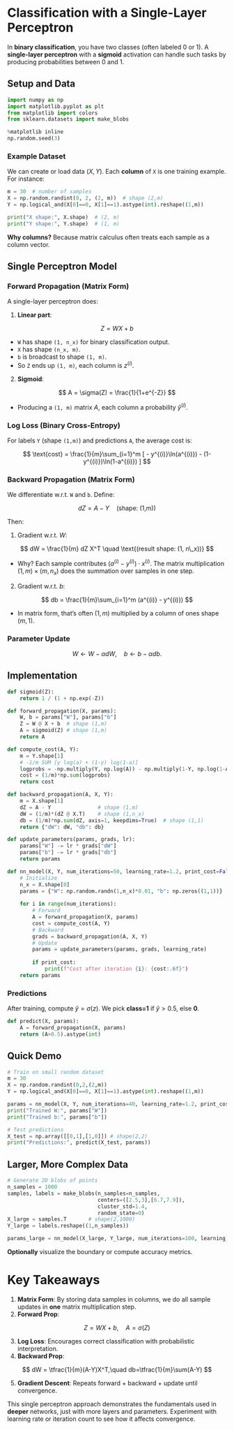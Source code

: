 # **Classification with a Single-Layer Perceptron**

In **binary classification**, you have two classes (often labeled 0 or 1). A **single-layer perceptron** with a **sigmoid** activation can handle such tasks by producing probabilities between 0 and 1.

## **Setup and Data**

```python
import numpy as np
import matplotlib.pyplot as plt
from matplotlib import colors
from sklearn.datasets import make_blobs

%matplotlib inline
np.random.seed(3)
```

### **Example Dataset**
We can create or load data $(X, Y)$. Each **column** of `X` is one training example. For instance:

```python
m = 30  # number of samples
X = np.random.randint(0, 2, (2, m))  # shape (2,m)
Y = np.logical_and(X[0]==0, X[1]==1).astype(int).reshape((1,m))

print("X shape:", X.shape)  # (2, m)
print("Y shape:", Y.shape)  # (1, m)
```

**Why columns?** Because matrix calculus often treats each sample as a column vector.

## **Single Perceptron Model**

### **Forward Propagation (Matrix Form)**
A single-layer perceptron does:
1. **Linear part**:  

$$
Z = WX + b
$$

   - `W` has shape `(1, n_x)` for binary classification output.  
   - `X` has shape `(n_x, m)`.  
   - `b` is broadcast to shape `(1, m)`.  
   - So `Z` ends up `(1, m)`, each column is $z^{(i)}$.

2. **Sigmoid**:  

$$
A = \sigma(Z) = \frac{1}{1+e^{-Z}}
$$

- Producing a `(1, m)` matrix $A$, each column a probability $\hat{y}^{(i)}$.

### **Log Loss (Binary Cross-Entropy)**

For labels `Y` (shape `(1,m)`) and predictions `A`, the average cost is:  

$$
\text{cost} = \frac{1}{m}\sum_{i=1}^m [ - y^{(i)}\ln(a^{(i)}) - (1-y^{(i)})\ln(1-a^{(i)}) ]
$$

### **Backward Propagation (Matrix Form)**
We differentiate w.r.t. `W` and `b`. Define:  

$$
dZ = A - Y \quad \text{(shape: (1,m))}
$$

Then:

1. Gradient w.r.t. $W$:  

$$
dW = \frac{1}{m} dZ X^T \quad \text{(result shape: (1, n\_x))}
$$

- Why? Each sample contributes $(a^{(i)} - y^{(i)}) \cdot x^{(i)}$. The matrix multiplication $(1,m)\times(m,n_x)$ does the summation over samples in one step.

2. Gradient w.r.t. $b$:  

$$
db = \frac{1}{m}\sum_{i=1}^m (a^{(i)} - y^{(i)})
$$

- In matrix form, that’s often $(1,m)$ multiplied by a column of ones shape $(m,1)$.  

### **Parameter Update**  

$$
W \leftarrow W - \alpha dW, \quad b \leftarrow b - \alpha db.
$$

## **Implementation**

```python
def sigmoid(Z):
    return 1 / (1 + np.exp(-Z))

def forward_propagation(X, params):
    W, b = params["W"], params["b"]
    Z = W @ X + b  # shape (1,m)
    A = sigmoid(Z) # shape (1,m)
    return A

def compute_cost(A, Y):
    m = Y.shape[1]
    # -1/m SUM [y log(a) + (1-y) log(1-a)]
    logprobs = -np.multiply(Y, np.log(A)) - np.multiply(1-Y, np.log(1-A))
    cost = (1/m)*np.sum(logprobs)
    return cost

def backward_propagation(A, X, Y):
    m = X.shape[1]
    dZ = A - Y               # shape (1,m)
    dW = (1/m)*(dZ @ X.T)    # shape (1,n_x)
    db = (1/m)*np.sum(dZ, axis=1, keepdims=True)  # shape (1,1)
    return {"dW": dW, "db": db}

def update_parameters(params, grads, lr):
    params["W"] -= lr * grads["dW"]
    params["b"] -= lr * grads["db"]
    return params

def nn_model(X, Y, num_iterations=50, learning_rate=1.2, print_cost=False):
    # Initialize
    n_x = X.shape[0]
    params = {"W": np.random.randn(1,n_x)*0.01, "b": np.zeros((1,1))}
    
    for i in range(num_iterations):
        # Forward
        A = forward_propagation(X, params)
        cost = compute_cost(A, Y)
        # Backward
        grads = backward_propagation(A, X, Y)
        # Update
        params = update_parameters(params, grads, learning_rate)
        
        if print_cost:
            print(f"Cost after iteration {i}: {cost:.6f}")
    return params
```

### **Predictions**

After training, compute $\hat{y}=\sigma(z)$. We pick **class=1** if $\hat{y}>0.5$, else **0**.

```python
def predict(X, params):
    A = forward_propagation(X, params)
    return (A>0.5).astype(int)
```

## **Quick Demo**

```python
# Train on small random dataset
m = 30
X = np.random.randint(0,2,(2,m))
Y = np.logical_and(X[0]==0, X[1]==1).astype(int).reshape((1,m))

params = nn_model(X, Y, num_iterations=40, learning_rate=1.2, print_cost=True)
print("Trained W:", params["W"])
print("Trained b:", params["b"])

# Test predictions
X_test = np.array([[0,1],[1,0]]) # shape(2,2)
print("Predictions:", predict(X_test, params))
```

## **Larger, More Complex Data**

```python
# Generate 2D blobs of points
n_samples = 1000
samples, labels = make_blobs(n_samples=n_samples,
                             centers=([2.5,3],[6.7,7.9]),
                             cluster_std=1.4,
                             random_state=0)
X_large = samples.T       # shape(2,1000)
Y_large = labels.reshape((1,n_samples))

params_large = nn_model(X_large, Y_large, num_iterations=100, learning_rate=1.2)
```

**Optionally** visualize the boundary or compute accuracy metrics.

# **Key Takeaways**

1. **Matrix Form**: By storing data samples in columns, we do all sample updates in **one** matrix multiplication step. 
2. **Forward Prop**:  

$$
Z = W X + b, \quad A = \sigma(Z)
$$

3. **Log Loss**: Encourages correct classification with probabilistic interpretation.  
4. **Backward Prop**:  

$$
dW = \tfrac{1}{m}(A-Y)X^T,\quad db=\tfrac{1}{m}\sum(A-Y)
$$

5. **Gradient Descent**: Repeats forward + backward + update until convergence.

This single perceptron approach demonstrates the fundamentals used in **deeper** networks, just with more layers and parameters. Experiment with learning rate or iteration count to see how it affects convergence.